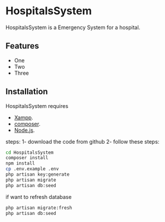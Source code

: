 # HospitalsSystem


HospitalsSystem is a Emergency System for a hospital.


## Features

- One
- Two
- Three

## Installation

HospitalsSystem requires 
- [Xampp](https://www.apachefriends.org/index.html).
- [composer](https://getcomposer.org/).
- [Node.js](https://nodejs.org/).

steps:
1- download the code from github
2- follow these steps:

```sh
cd HospitalsSystem
composer install
npm install
cp .env.example .env
php artisan key:generate
php artisan migrate
php artisan db:seed

```


if want to refresh database
```sh
php artisan migrate:fresh
php artisan db:seed

```
